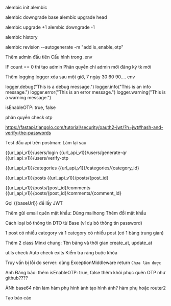 <!-- Sử dụng FastAPI framework (python) -->
<!-- Sử dụng method get/put/delete/post -->

<!-- Sử dụng thư viện SQLAlchemy -->
<!-- Xây dựng 3 bảng -->

<!-- Xác thực và phân quyền: -->
<!-- Thêm 1 bảng user -->
<!-- role là 1 hàng trong bảng với 2 loại "admin" và "user" -->
<!-- Password mã hóa rồi mới lưu vào database -->

<!-- Xác thực bằng jwt -->
<!-- jwt có xác thực thêm quyền của user -->
<!-- Các đầu api được phân quyền theo quyền của user -->

<!-- Phân quyền: -->
<!-- Admin all và CRUD thể loại -->
<!-- Thêm sửa xóa (posts, comment) chỉ chủ nhân -->


<!-- Sử dụng docker -->
<!-- Sử dụng mysql trong docker -->


<!-- Xử lý connect db với: -->
<!-- retry_delay: Thời gian chờ thử lại -->
<!-- retries: Số lần thử lại -->

<!-- Thêm validate: -->
<!-- dùng field_validator -->
<!-- và regex -->


<!-- Chuyển từ http sang https -->

<!-- Dùng alembic quản lý SQL -->
<!-- Quản lý SQL .v1 .v2 Migration: Dùng `alembic` -->

alembic init alembic

alembic downgrade base
alembic upgrade head

alembic upgrade +1
alembic downgrade -1

alembic history

alembic revision --autogenerate -m "add is_enable_otp"

<!-- @ Muốn dùng lệnh -->
<!-- alembic upgrade head -->
<!-- trong docker nhưng db chưa khởi động -->
<!-- dùng file .sh -->

Thêm admin đầu tiên
Cấu hình trong .env

IF count == 0 thì tạo admin
Phân quyền chỉ admin mới đăng ký tk mới

<!-- @ Có dùng trực tiếp trong app/api -->
<!-- https://gist.github.com/jsmsalt/26bf25844870d59eee17997727e3a631 -->

<!-- Xử lý OTP: Dùng thư viện pyotp -->

Thêm logging logger
xóa sau một giờ, 7 ngày 30 60 90.... env

logger.debug("This is a debug message.")
logger.info("This is an info message.")
logger.error("This is an error message.")
logger.warning("This is a warning message.")

<!-- ################### -->
isEnableOTP: true, false

<!-- Lưu ảnh vào bảng user -->
<!-- check lại -->

phân quyền check otp

<!-- đổi login như hướng dẫn -->
https://fastapi.tiangolo.com/tutorial/security/oauth2-jwt/?h=jwt#hash-and-verify-the-passwords
<!-- ################### -->

<!-- @Khi đăng ký và xác thực otp thì làm sao để auto gắn JWT? -->



Test đầu api trên postman: Làm lại sau

{{url_api_v1}}/users/login
{{url_api_v1}}/users/generate-qr
{{url_api_v1}}/users/verify-otp

{{url_api_v1}}/categories
{{url_api_v1}}/categories/{category_id}

{{url_api_v1}}/posts
{{url_api_v1}}/posts/{post_id}

{{url_api_v1}}/posts/{post_id}/comments
{{url_api_v1}}/posts/{post_id}/comments/{comment_id}

<!-- Gọi API với Postman? -->

Gọi {{baseUrl}} để lấy JWT

Thêm gửi email quên mật khẩu: Dùng mailhong
Thêm đổi mật khẩu

<!-- Thêm gợi ý DTO có thể dùng fAker -->

Cách loại bỏ thông tin DTO từ Base (ví dụ bỏ thông tin password)

1 post có nhiều category và 1 category có nhiều post (có 1 bảng trung gian)

Thêm 2 class Minxi chung: Tên bảng và thời gian create_at, update_at

utils check Auto check exits Kiểm tra ràng buộc khóa

Truy vấn bị lỗi do server: dùng ExceptionMiddleware return
`Chưa làm được`

<!-- @Nhưng tất cả lỗi DB đều bị return -->

Anh Đăng bảo:
thêm isEnableOTP: true, false
thêm khôi phục quên OTP như github????

ẢNh base64 nên làm
hàm phụ hình ảnh tạo hình ảnh?
hàm phụ hoặc router2

Tạo báo cáo
